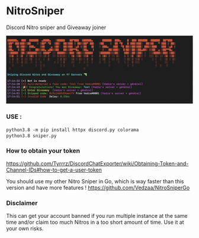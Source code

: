 # NitroSniper
Discord Nitro sniper and Giveaway joiner 

![Screenshot](screenshot.png)


### USE :
```
python3.8 -m pip install httpx discord.py colorama
python3.8 sniper.py
```

### How to obtain your token
https://github.com/Tyrrrz/DiscordChatExporter/wiki/Obtaining-Token-and-Channel-IDs#how-to-get-a-user-token

You should use my other Nitro Sniper in Go, which is way faster than this version and have more features !
https://github.com/Vedzaa/NitroSniperGo

### Disclaimer
This can get your account banned if you run multiple instance at the same time and/or claim too much Nitros in a too short amount of time. Use it at your own risks.
